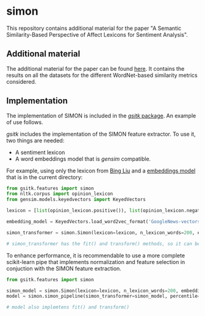 # simon

This repository contains additional material for the paper "A Semantic Similarity-Based Perspective of Affect Lexicons for Sentiment Analysis".

## Additional material
The additional material for the paper can be found [here](additional_material.pdf).
It contains the results on all the datasets for the different WordNet-based similarity metrics considered.

## Implementation

The implementation of SIMON is included in the [_gsitk_ package](https://github.com/gsi-upm/gsitk).
An example of use follows.

_gsitk_ includes the implementation of the SIMON feature extractor.
To use it, two things are needed:
- A sentiment lexicon
- A word embeddings model that is _gensim_ compatible.

For example, using only the lexicon from [Bing Liu](https://dl.acm.org/citation.cfm?id=1014073) and a [embeddings model](https://code.google.com/archive/p/word2vec/) that is in the current directory:

```python
from gsitk.features import simon
from nltk.corpus import opinion_lexicon
from gensim.models.keyedvectors import KeyedVectors

lexicon = [list(opinion_lexicon.positive()), list(opinion_lexicon.negative())]

embedding_model = KeyedVectors.load_word2vec_format('GoogleNews-vectors-negative300.bin', binary=True)

simon_transformer = simon.Simon(lexicon=lexicon, n_lexicon_words=200, embedding=embedding_model)

# simon_transformer has the fit() and transform() methods, so it can be used in a Pipeline
```

To enhance performance, it is recommendable to use a more complete scikit-learn pipe that implements normalization and feature selection in conjuction with the SIMON feature extraction.

```python
from gsitk.features import simon

simon_model = simon.Simon(lexicon=lexicon, n_lexicon_words=200, embedding=embedding_model)
model = simon.simon_pipeline(simon_transformer=simon_model, percentile=25)

# model also implemtens fit() and transform()
```
